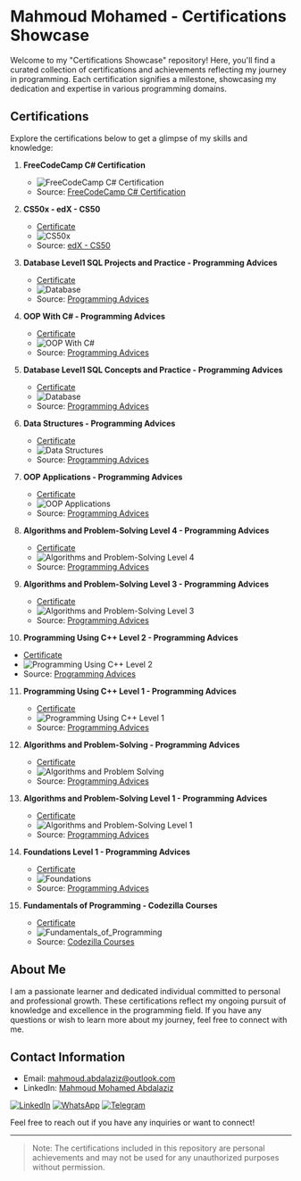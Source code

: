# Mahmoud Mohamed - Certifications Showcase

Welcome to my "Certifications Showcase" repository! Here, you'll find a curated collection of certifications and achievements reflecting my journey in programming. Each certification signifies a milestone, showcasing my dedication and expertise in various programming domains.

## Certifications

Explore the certifications below to get a glimpse of my skills and knowledge:

1. **FreeCodeCamp C# Certification**
   - ![FreeCodeCamp C# Certification](./Certifications/foundational_c_sharp_with_microsoft/0.png)
   - Source: [FreeCodeCamp C# Certification](https://www.freecodecamp.org/certification/Mahmoud_mattar/foundational-c-sharp-with-microsoft)

2. **CS50x - edX - CS50**
   - [Certificate](./Certifications/CS50x/CS50x.pdf)
   - ![CS50x](./Certifications/CS50x/1.png)
   - Source: [edX - CS50](https://www.edx.org/cs50)
  
3. **Database Level1 SQL Projects and Practice - Programming Advices**
    - [Certificate](./Certifications/Database_Level1_SQL_Projects_and_Practice/0.pdf)
    - ![Database](./Certifications/Database_Level1_SQL_Projects_and_Practice/0.png)
    - Source: [Programming Advices](https://programmingadvices.com/)

4. **OOP With C# - Programming Advices**
   - [Certificate](./Certifications/OOP_With_CSharp/0.pdf)
   - ![OOP With C#](./Certifications/OOP_With_CSharp/0.png)
   - Source: [Programming Advices](https://programmingadvices.com/)

5. **Database Level1 SQL Concepts and Practice - Programming Advices**
   - [Certificate](./Certifications/Database_Level1_SQL_Concepts_and_Practice/0.pdf)
   - ![Database](./Certifications/Database_Level1_SQL_Concepts_and_Practice/0.png)
   - Source: [Programming Advices](https://programmingadvices.com/)

6. **Data Structures - Programming Advices**
   - [Certificate](./Certifications/Data_Structures/1.pdf)
   - ![Data Structures](./Certifications/Data_Structures/1.png)
   - Source: [Programming Advices](https://programmingadvices.com/)

7. **OOP Applications - Programming Advices**
   - [Certificate](./Certifications/OOP_Applications/1.pdf)
   - ![OOP Applications](./Certifications/OOP_Applications/1.png)
   - Source: [Programming Advices](https://programmingadvices.com/)

8. **Algorithms and Problem-Solving Level 4 - Programming Advices**
   - [Certificate](./Certifications/Algorithms_and_Problem-Solving_Level_4/1.pdf)
   - ![Algorithms and Problem-Solving Level 4](./Certifications/Algorithms_and_Problem-Solving_Level_4/1.png)
   - Source: [Programming Advices](https://programmingadvices.com/)

9. **Algorithms and Problem-Solving Level 3 - Programming Advices**
   - [Certificate](./Certifications/Algorithms_and_Problem-Solving_Level_3/1.pdf)
   - ![Algorithms and Problem-Solving Level 3](./Certifications/Algorithms_and_Problem-Solving_Level_3/1.png)
   - Source: [Programming Advices](https://programmingadvices.com/)

10. **Programming Using C++ Level 2 - Programming Advices**
   - [Certificate](./Certifications/Programming_Using_Cpp_Level_2/1.pdf)
   - ![Programming Using C++ Level 2](./Certifications/Programming_Using_Cpp_Level_2/1.png)
   - Source: [Programming Advices](https://programmingadvices.com/)

11. **Programming Using C++ Level 1 - Programming Advices**
    - [Certificate](./Certifications/Programming_Using_Cpp_Level_1/1.pdf)
    - ![Programming Using C++ Level 1](./Certifications/Programming_Using_Cpp_Level_1/1.png)
    - Source: [Programming Advices](https://programmingadvices.com/)

12. **Algorithms and Problem-Solving - Programming Advices**
    - [Certificate](./Certifications/Algorithms_and_Problem-Solving_Level_1_sol/1.pdf)
    - ![Algorithms and Problem Solving](./Certifications/Algorithms_and_Problem-Solving_Level_1_sol/1.png)
    - Source: [Programming Advices](https://programmingadvices.com/)

13. **Algorithms and Problem-Solving Level 1 - Programming Advices**
    - [Certificate](./Certifications/Algorithms_and_Problem-Solving_Level_1/1.pdf)
    - ![Algorithms and Problem-Solving Level 1](./Certifications/Algorithms_and_Problem-Solving_Level_1/1.png)
    - Source: [Programming Advices](https://programmingadvices.com/)

14. **Foundations Level 1 - Programming Advices**
    - [Certificate](./Certifications/Foundations_Level_1/1.pdf)
    - ![Foundations](./Certifications/Foundations_Level_1/1.png)
    - Source: [Programming Advices](https://programmingadvices.com/)

15. **Fundamentals of Programming - Codezilla Courses**
    - [Certificate](./Certifications/codezilla/Fundamentals_of_Programming_certificate.pdf)
    - ![Fundamentals_of_Programming](./Certifications/codezilla/1.png)
    - Source: [Codezilla Courses](https://www.codezilla.courses/)


## About Me

I am a passionate learner and dedicated individual committed to personal and professional growth. These certifications reflect my ongoing pursuit of knowledge and excellence in the programming field. If you have any questions or wish to learn more about my journey, feel free to connect with me.

## Contact Information

- Email: [mahmoud.abdalaziz@outlook.com](mailto:mahmoud.abdalaziz@outlook.com)
- LinkedIn: [Mahmoud Mohamed Abdalaziz](https://www.linkedin.com/in/mahmoud-mohamed-abd/)

[![LinkedIn](https://img.shields.io/badge/-Mahmoud%20Mohamed-0077B5?style=for-the-badge&logo=Linkedin&logoColor=white)](https://www.linkedin.com/in/mahmoud-mohamed-abd/)
[![WhatsApp](https://img.shields.io/badge/-Mahmoud%20Mohamed-0077B5?style=for-the-badge&logo=WhatsApp&logoColor=white)](https://wa.link/nx3m8s)
[![Telegram](https://img.shields.io/badge/-Mahmoud%20Mohamed-0077B5?style=for-the-badge&logo=Telegram&logoColor=white)](https://t.me/mattar74)

Feel free to reach out if you have any inquiries or want to connect!

---
> Note: The certifications included in this repository are personal achievements and may not be used for any unauthorized purposes without permission.
